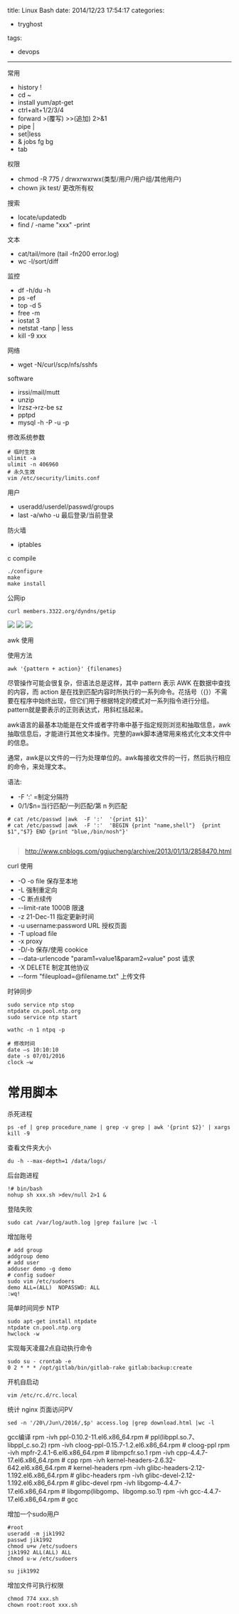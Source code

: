 title: Linux Bash
date: 2014/12/23 17:54:17
categories:
 - tryghost

tags:
 - devops 



---

常用

 * history  !
 * cd ~
 * install yum/apt-get 
 * ctrl+alt+1/2/3/4
 * forward >(覆写) >>(追加) 2>&1
 * pipe |
 * set|less
 * & jobs fg bg
 * tab


权限

 * chmod -R 775 /     drwxrwxrwx(类型/用户/用户组/其他用户)
 * chown jik test/ 更改所有权

搜索

 * locate/updatedb
 * find / -name "xxx" -print

文本

 * cat/tail/more    (tail -fn200 error.log)
 * wc -l/sort/diff

监控

 * df -h/du -h
 * ps -ef
 * top -d 5
 * free -m
 * iostat 3
 * netstat -tanp | less
 * kill -9 xxx

网络

 * wget -N/curl/scp/nfs/sshfs

software

 * irssi/mail/mutt
 * unzip
 * lrzsz->rz-be sz
 * pptpd
 * mysql -h -P -u -p

修改系统参数 
```language-bash
# 临时生效
ulimit -a
ulimit -n 406960
# 永久生效
vim /etc/security/limits.conf
```

用户

 * useradd/userdel/passwd/groups
 * last -a/who -u 最后登录/当前登录

防火墙

 * iptables

c compile
```
./configure
make
make install
```

公网ip
```
curl members.3322.org/dyndns/getip
```


![](http://img.zuoyun.me/image/4/27/bb3ab0389244b6d9328eb0431ada8.png)
![](http://img.zuoyun.me/image/9/f6/d31c17347d1cb3bb2fa2b57586b69.png)
![](http://img.zuoyun.me/image/4/5f/9932d95e31aeec8ce751141f57cb7.png)


awk 使用 

使用方法
```
awk '{pattern + action}' {filenames}
```
尽管操作可能会很复杂，但语法总是这样，其中 pattern 表示 AWK 在数据中查找的内容，而 action 是在找到匹配内容时所执行的一系列命令。花括号（{}）不需要在程序中始终出现，但它们用于根据特定的模式对一系列指令进行分组。 pattern就是要表示的正则表达式，用斜杠括起来。

awk语言的最基本功能是在文件或者字符串中基于指定规则浏览和抽取信息，awk抽取信息后，才能进行其他文本操作。完整的awk脚本通常用来格式化文本文件中的信息。

通常，awk是以文件的一行为处理单位的。awk每接收文件的一行，然后执行相应的命令，来处理文本。 

语法:

  * -F ':' =制定分隔符
  * $0/$1/$n=当行匹配/一列匹配/第 n 列匹配


```
# cat /etc/passwd |awk  -F ':'  '{print $1}'  
# cat /etc/passwd |awk  -F ':'  'BEGIN {print "name,shell"}  {print $1","$7} END {print "blue,/bin/nosh"}'
 
```


>http://www.cnblogs.com/ggjucheng/archive/2013/01/13/2858470.html


curl 使用

 * -O -o file 保存至本地
 * -L 强制重定向
 * -C 断点续传
 * --limit-rate 1000B  限速
 * -z 21-Dec-11 指定更新时间
 * -u username:password URL  授权页面
 * -T upload file
 * -x proxy
 * -D/-b 保存/使用  cookice
 * --data-urlencode  "param1=value1&param2=value"   post 请求
 * -X DELETE 制定其他协议
 * --form "fileupload=@filename.txt"  上传文件


时钟同步
```language-bash
sudo service ntp stop 
ntpdate cn.pool.ntp.org
sudo service ntp start 

wathc -n 1 ntpq -p

# 修改时间
date –s 10:10:10
date -s 07/01/2016
clock –w
```

# 常用脚本
杀死进程
```language-bash
ps -ef | grep procedure_name | grep -v grep | awk '{print $2}' | xargs kill -9
```
查看文件夹大小
```language-bash
du -h --max-depth=1 /data/logs/
```
后台跑进程
```language-bash
!# bin/bash
nohup sh xxx.sh >dev/null 2>1 &
```
登陆失败
```language-bash
sudo cat /var/log/auth.log |grep failure |wc -l
```
增加账号
```language-bash
# add group
addgroup demo
# add user
adduser demo -g demo
# config sudoer
sudo vim /etc/sudoers
demo ALL=(ALL)  NOPASSWD: ALL
:wq!
```
简单时间同步 NTP
```language-bash
sudo apt-get install ntpdate  
ntpdate cn.pool.ntp.org  
hwclock -w  
```

实现每天凌晨2点自动执行命令
```language-bash
sudo su - crontab -e 
0 2 * * * /opt/gitlab/bin/gitlab-rake gitlab:backup:create 
```

开机自启动
```language-bash
vim /etc/rc.d/rc.local
```

统计 nginx 页面访问PV
```language-bash
sed -n '/20\/Jun\/2016/,$p' access.log |grep download.html |wc -l
```

gcc编译
rpm -ivh ppl-0.10.2-11.el6.x86_64.rpm                                 # ppl(libppl.so.7、libppl_c.so.2)
rpm -ivh cloog-ppl-0.15.7-1.2.el6.x86_64.rpm                       # cloog-ppl
rpm -ivh mpfr-2.4.1-6.el6.x86_64.rpm                                  # libmpcfr.so.1
rpm -ivh cpp-4.4.7-17.el6.x86_64.rpm                                  # cpp
rpm -ivh kernel-headers-2.6.32-642.el6.x86_64.rpm              # kernel-headers
rpm -ivh glibc-headers-2.12-1.192.el6.x86_64.rpm                # glibc-headers
rpm -ivh glibc-devel-2.12-1.192.el6.x86_64.rpm                    # glibc-devel
rpm -ivh libgomp-4.4.7-17.el6.x86_64.rpm                           # libgomp(libgomp、libgomp.so.1)
rpm -ivh gcc-4.4.7-17.el6.x86_64.rpm                                  # gcc



增加一个sudo用户

```
#root 
useradd -m jik1992
passwd jik1992
chmod u+w /etc/sudoers
jik1992 ALL(ALL) ALL
chmod u-w /etc/sudoers

su jik1992	
```



增加文件可执行权限

```
chmod 774 xxx.sh
chown root:root xxx.sh
```








